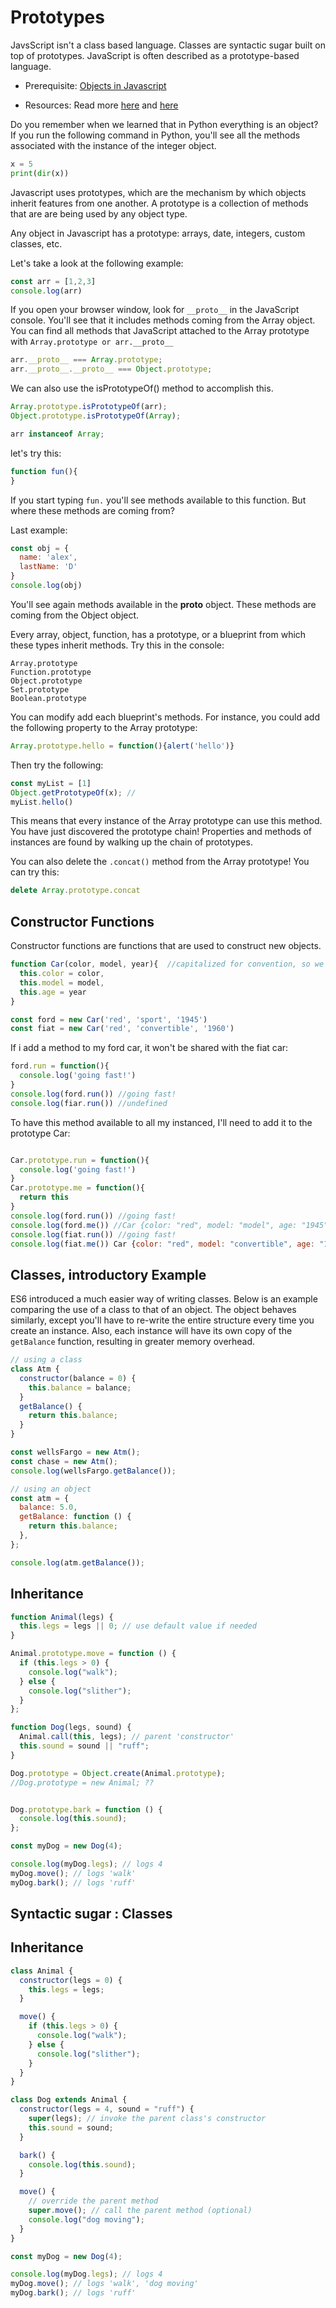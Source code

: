 # Prototypes

JavsScript isn't a class based language. Classes are syntactic sugar built on top of prototypes. JavaScript is often described as a prototype-based language.

- Prerequisite:
  [Objects in Javascript](https://developer.mozilla.org/en-US/docs/Web/JavaScript/Reference/Global_Objects/Object)

- Resources:
  Read more [here](https://developer.mozilla.org/en-US/docs/Web/JavaScript/Inheritance_and_the_prototype_chain) and [here](https://developer.mozilla.org/en-US/docs/Learn/JavaScript/Objects/Object_prototypes)

Do you remember when we learned that in Python everything is an object? If you run the following command in Python, you'll see all the methods associated with the instance of the integer object.

```Python
x = 5
print(dir(x))
```

Javascript uses prototypes, which are the mechanism by which objects inherit features from one another. A prototype is a collection of methods that are are being used by any object type.

Any object in Javascript has a prototype: arrays, date, integers, custom classes, etc.

Let's take a look at the following example:

```Javascript
const arr = [1,2,3]
console.log(arr)
```

If you open your browser window, look for `__proto__` in the JavaScript console. You'll see that it includes methods coming from the Array object. You can find all methods that JavaScript attached to the Array prototype with `Array.prototype or arr.__proto__`

```Javascript
arr.__proto__ === Array.prototype; 
arr.__proto__.__proto__ === Object.prototype;
```

We can also use the isPrototypeOf() method to accomplish this.

```Javascript
Array.prototype.isPrototypeOf(arr);      
Object.prototype.isPrototypeOf(Array);

arr instanceof Array;
```
let's try this:

```Javascript
function fun(){
}
```

If you start typing `fun.` you'll see methods available to this function. But where these methods are coming from?

Last example:

```Javascript
const obj = {
  name: 'alex',
  lastName: 'D'
}
console.log(obj)
```

You'll see again methods available in the **proto** object. These methods are coming from the Object object.

Every array, object, function, has a prototype, or a blueprint from which these types inherit methods. Try this in the console:

```
Array.prototype
Function.prototype
Object.prototype
Set.prototype
Boolean.prototype
```

You can modify add each blueprint's methods. For instance, you could add the following property to the Array prototype:

```Javascript
Array.prototype.hello = function(){alert('hello')}
```

Then try the following:

```Javascript
const myList = [1]
Object.getPrototypeOf(x); //
myList.hello()
```

This means that every instance of the Array prototype can use this method. You have just discovered the prototype chain! Properties and methods of instances are found by walking up the chain of prototypes.

You can also delete the `.concat()` method from the Array prototype! You can try this:

```Javascript
delete Array.prototype.concat
```

## Constructor Functions

Constructor functions are functions that are used to construct new objects.

```Javascript
function Car(color, model, year){  //capitalized for convention, so we use the keyword 'new'
  this.color = color,
  this.model = model,
  this.age = year
}

const ford = new Car('red', 'sport', '1945')
const fiat = new Car('red', 'convertible', '1960')
```

If i add a method to my ford car, it won't be shared with the fiat car:

```Javascript
ford.run = function(){
  console.log('going fast!')
}
console.log(ford.run()) //going fast!
console.log(fiar.run()) //undefined
```
To have this method available to all my instanced, I'll need to add it to the prototype Car:
```Javascript

Car.prototype.run = function(){
  console.log('going fast!')
}
Car.prototype.me = function(){
  return this
}
console.log(ford.run()) //going fast!
console.log(ford.me()) //Car {color: "red", model: "model", age: "1945", run: ƒ}
console.log(fiat.run()) //going fast!
console.log(fiat.me()) Car {color: "red", model: "convertible", age: "1960"}
```

## Classes, introductory Example

ES6 introduced a much easier way of writing classes. Below is an example comparing the use of a class to that of an object. The object behaves similarly, except you'll have to re-write the entire structure every time you create an instance. Also, each instance will have its own copy of the `getBalance` function, resulting in greater memory overhead.

```javascript
// using a class
class Atm {
  constructor(balance = 0) {
    this.balance = balance;
  }
  getBalance() {
    return this.balance;
  }
}

const wellsFargo = new Atm();
const chase = new Atm();
console.log(wellsFargo.getBalance());

// using an object
const atm = {
  balance: 5.0,
  getBalance: function () {
    return this.balance;
  },
};

console.log(atm.getBalance());
```

## Inheritance

```javascript
function Animal(legs) {
  this.legs = legs || 0; // use default value if needed
}

Animal.prototype.move = function () {
  if (this.legs > 0) {
    console.log("walk");
  } else {
    console.log("slither");
  }
};

function Dog(legs, sound) {
  Animal.call(this, legs); // parent 'constructor'
  this.sound = sound || "ruff";
}

Dog.prototype = Object.create(Animal.prototype);
//Dog.prototype = new Animal; ??


Dog.prototype.bark = function () {
  console.log(this.sound);
};

const myDog = new Dog(4);

console.log(myDog.legs); // logs 4
myDog.move(); // logs 'walk'
myDog.bark(); // logs 'ruff'
```

## Syntactic sugar : Classes

## Inheritance

```javascript
class Animal {
  constructor(legs = 0) {
    this.legs = legs;
  }

  move() {
    if (this.legs > 0) {
      console.log("walk");
    } else {
      console.log("slither");
    }
  }
}

class Dog extends Animal {
  constructor(legs = 4, sound = "ruff") {
    super(legs); // invoke the parent class's constructor
    this.sound = sound;
  }

  bark() {
    console.log(this.sound);
  }

  move() {
    // override the parent method
    super.move(); // call the parent method (optional)
    console.log("dog moving");
  }
}

const myDog = new Dog(4);

console.log(myDog.legs); // logs 4
myDog.move(); // logs 'walk', 'dog moving'
myDog.bark(); // logs 'ruff'
```
